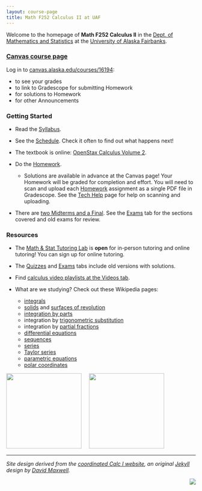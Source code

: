 ```yaml
---
layout: course-page
title: Math F252 Calculus II at UAF
---
```


Welcome to the homepage of **Math F252 Calculus II** in the [Dept. of Mathematics and Statistics](http://www.uaf.edu/dms/) at the [University of Alaska Fairbanks](http://www.uaf.edu/).

### [Canvas course page](https://canvas.alaska.edu/courses/16194)

Log in to [canvas.alaska.edu/courses/16194](https://canvas.alaska.edu/courses/16194):

  * to see your grades
  * to link to Gradescope for submitting Homework
  * for solutions to Homework
  * for other Announcements

### Getting Started

* Read the [Syllabus](assets/general/M252-f23-syllabus.pdf).

* See the [Schedule](https://docs.google.com/spreadsheets/d/e/2PACX-1vTJV11ILVouSFriJJQo6VS7-qBGvXBt6gtQNPTmmScJuiknursixGxHQf12yrBgwkJqETFn31EgQRia/pubhtml).  Check it often to find out what happens next!

* The textbook is online: [OpenStax Calculus Volume 2](https://openstax.org/details/books/calculus-volume-2).

* Do the [Homework](homework.html).

  * Solutions are available in advance at the Canvas page!  Your Homework will be graded for completion and effort.  You will need to scan and upload each [Homework](homework.html) assignment as a single PDF file in Gradescope.  See the [Tech Help](techHelp.html) page for help on scanning and uploading.

* There are [two Midterms and a Final](exams.html).  See the [Exams](exams.html) tab for the sections covered and old exams for review.

### Resources

* The [Math & Stat Tutoring Lab](https://www.uaf.edu/dms/mathlab/index.php) is **open** for in-person tutoring and online tutoring!  You can sign up for online tutoring.

* The [Quizzes](quizzes.html) and [Exams](exams.html) tabs include old versions with solutions.

* Find [calculus video playlists at the Videos tab](videos.html).

* What are we studying?  Check out these Wikipedia pages:
   * [integrals](https://en.wikipedia.org/wiki/Integral)
   * [solids](https://en.wikipedia.org/wiki/Solid_of_revolution) and [surfaces of revolution](https://en.wikipedia.org/wiki/Surface_of_revolution)
   * [integration by parts](https://en.wikipedia.org/wiki/Integration_by_parts)
   * integration by [trigonometric substitution](https://en.wikipedia.org/wiki/Trigonometric_substitution)
   * integration by [partial fractions](https://en.wikipedia.org/wiki/Partial_fraction_decomposition)
   * [differential equations](https://en.wikipedia.org/wiki/Ordinary_differential_equation)
   * [sequences](https://en.wikipedia.org/wiki/Sequence)
   * [series](https://en.wikipedia.org/wiki/Series_(mathematics))
   * [Taylor series](https://en.wikipedia.org/wiki/Taylor_series)
   * [parametric equations](https://en.wikipedia.org/wiki/Parametric_equation)
   * [polar coordinates](https://en.wikipedia.org/wiki/Polar_coordinate_system)

[<img src="assets/images/solid.png" height="200">](https://en.wikipedia.org/wiki/Solid_of_revolution "solid of revolution") &nbsp; &nbsp; [<img src="assets/images/ln.gif" height="200">](https://en.wikipedia.org/wiki/Taylor_series "Taylor series of y=ln x")

---
_Site design derived from the [coordinated Calc I website](https://uaf-math251.github.io/), an original [Jekyll](https://jekyllrb.com/) design by [David Maxwell](https://damaxwell.github.io/)._

[<img src="assets/images/GitHub-Mark-32px.png" align="right">](https://uaf-math251.github.io/calc2/ "github repository for this site")
